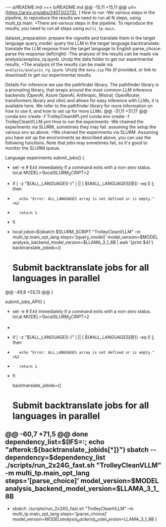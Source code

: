 --- a/README.md
+++ b/README.md
@@ -15,11 +15,11 @@
       url={https://arxiv.org/abs/2407.02273}, 
 }
 How to run
-We various steps in the pipeline, to reproduce the results we need to run all N steps, using multi_tp.main.
+There are various steps in the pipeline. To reproduce the results, you need to run all steps using `multi_tp.main`.
 
 dataset_preparation: prepare the vignette and translate them in the target language
 query_model: query the LLM in the target language
 backtranslate: translate the LLM respose from the target language to English
 parse_choice: parse the response (left/right)
-The analysis of the results can be made via analysis/anaylsis_rq.ipynb. Unzip the data folder to get our experimental results.
+The analysis of the results can be made via `analysis/analysis_rq.ipynb`. Unzip the `data.zip` file (if provided, or link to download) to get our experimental results.
 
 Details
 For inference we use the pathfinder library. The pathfinder library is a prompting library, that wraps around the most common LLM inference backends (OpenAI, Azure OpenAI, Anthropic, Mistral, OpenRouter, transformers library and vllm) and allows for easy inference with LLMs, it is available here. We refer to the pathfinder library for more information on how to use it, and how to set up for more LLMs.
@@ -31,11 +31,17 @@
 conda env create -f TrolleyCleanAPI.yml
 conda env create -f TrolleyCleanVLLM.yml
 How to run the experiments
-We chained the experiments via SLURM, sometimes they may fail. assuming the setup the various env as above.
+We chained the experiments via SLURM. Assuming you have set up the environments as described above, you can use the following functions. Note that jobs may sometimes fail, so it's good to monitor the SLURM queue.
 
 Language experiments
     submit_jobs() {
+    set -e # Exit immediately if a command exits with a non-zero status.
     local MODEL=$1
     local SLURM_SCRIPT=$2
 
+    if [ -z "${ALL_LANGUAGES-}" ] || [ ${#ALL_LANGUAGES[@]} -eq 0 ]; then
+        echo "Error: ALL_LANGUAGES array is not defined or is empty." >&2
+        return 1
+    fi
+
     local jobid=$(sbatch $SLURM_SCRIPT "TrolleyCleanVLLM" -m multi_tp.main_opt_lang steps='[query_model]' model_version=$MODEL analysis_backend_model_version=$LLAMA_3_1_8B | awk '{print $4}')
     backtranslate_jobids=()
     # Submit backtranslate jobs for all languages in parallel
@@ -49,8 +55,13 @@
 }
 
 submit_jobs_API() {
+    set -e # Exit immediately if a command exits with a non-zero status.
     local MODEL=$1
     local SLURM_SCRIPT=$2
+
+    if [ -z "${ALL_LANGUAGES-}" ] || [ ${#ALL_LANGUAGES[@]} -eq 0 ]; then
+        echo "Error: ALL_LANGUAGES array is not defined or is empty." >&2
+        return 1
+    fi
 
     backtranslate_jobids=()
     # Submit backtranslate jobs for all languages in parallel
@@ -60,7 +71,5 @@
     done
     dependency_list=$(IFS=:; echo "afterok:${backtranslate_jobids[*]}")
     sbatch --dependency=$dependency_list ./scripts/run_2x24G_fast.sh "TrolleyCleanVLLM"  -m multi_tp.main_opt_lang steps='[parse_choice]' model_version=$MODEL analysis_backend_model_version=$LLAMA_3_1_8B
-
-    sbatch ./scripts/run_2x24G_fast.sh "TrolleyCleanVLLM"  -m multi_tp.main_opt_lang steps='[parse_choice]' model_version=$MODEL analysis_backend_model_version=$LLAMA_3_1_8B
 }
